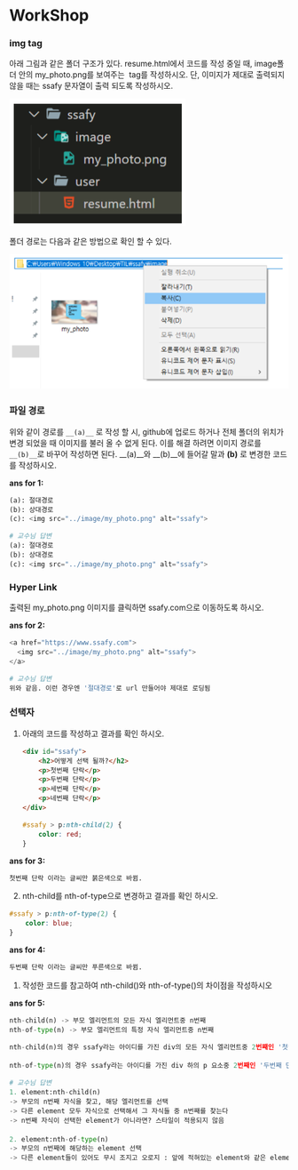 # WorkShop

### img tag

아래 그림과 같은 폴더 구조가 있다. resume.html에서 코드를 작성 중일 때, image폴더 안의 my_photo.png를 보여주는 <img> tag를 작성하시오.
단, 이미지가 제대로 출력되지 않을 때는 ssafy 문자열이 출력 되도록 작성하시오.

![image-20220203085208228](workshop.assets/image-20220203085208228.png)

폴더 경로는 다음과 같은 방법으로 확인 할 수 있다.

![image-20220203085216363](workshop.assets/image-20220203085216363.png)

### 파일 경로

위와 같이 경로를 `__(a)__` 로 작성 할 시, github에 업로드 하거나 전체 폴더의 위치가 변경 되었을 때 이미지를 불러 올 수 없게 된다. 이를 해결 하려면 이미지 경로를 `__(b)__`로 바꾸어 작성하면 된다.
__(a)__와 __(b)__에 들어갈 말과 __(b)__ 로 변경한 코드를 작성하시오.

**ans for 1:**

```python
(a): 절대경로
(b): 상대경로
(c): <img src="../image/my_photo.png" alt="ssafy">
```

```python
# 교수님 답변
(a): 절대경로
(b): 상대경로
(c): <img src="../image/my_photo.png" alt="ssafy">
```





### Hyper Link

출력된 my_photo.png 이미지를 클릭하면 ssafy.com으로 이동하도록 하시오.

**ans for 2:**

```python
<a href="https://www.ssafy.com">
  <img src="../image/my_photo.png" alt="ssafy">
</a>
```

```python
# 교수님 답변
위와 같음. 이런 경우엔 '절대경로'로 url 만들어야 제대로 로딩됨
```







###  선택자

1. 아래의 코드를 작성하고 결과를 확인 하시오.

   ```html
   <div id="ssafy">
       <h2>어떻게 선택 될까?</h2>
       <p>첫번째 단락</p>
       <p>두번째 단락</p>
       <p>세번째 단락</p>
       <p>네번째 단락</p>
   </div>
   ```

   ```css
   #ssafy > p:nth-child(2) {
       color: red;
   }
   ```


**ans for 3:**

```python
첫번째 단락 이라는 글씨만 붉은색으로 바뀜.
```



2. nth-child를 nth-of-type으로 변경하고 결과를 확인 하시오.

```css
#ssafy > p:nth-of-type(2) {
    color: blue;
}
```

**ans for 4:**

```python
두번째 단락 이라는 글씨만 푸른색으로 바뀜.
```



1. 작성한 코드를 참고하여 nth-child()와 nth-of-type()의 차이점을 작성하시오

**ans for 5:**

```python
nth-child(n) -> 부모 엘리먼트의 모든 자식 엘리먼트중 n번째
nth-of-type(n) -> 부모 엘리먼트의 특정 자식 엘리먼트중 n번째
```

```python
nth-child(n)의 경우 ssafy라는 아이디를 가진 div의 모든 자식 엘리먼트중 2번째인 '첫번째 단락'에 영향을 주었음.

nth-of-type(n)의 경우 ssafy라는 아이디를 가진 div 하의 p 요소중 2번째인 '두번째 단락'에 영향을 주었음.
```

```python
# 교수님 답변
1. element:nth-child(n)
-> 부모의 n번째 자식을 찾고, 해당 엘리먼트를 선택
-> 다른 element 모두 자식으로 선택해서 그 자식들 중 n번째를 찾는다
-> n번째 자식이 선택한 element가 아니라면? 스타일이 적용되지 않음

2. element:nth-of-type(n)
-> 부모의 n번째에 해당하는 element 선택
-> 다른 element들이 있어도 무시 조지고 오로지 : 앞에 적혀있는 element와 같은 element만 조짐
```

